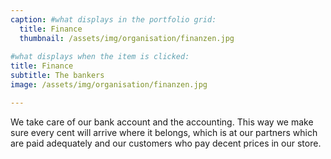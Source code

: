 ```yaml
---
caption: #what displays in the portfolio grid:
  title: Finance
  thumbnail: /assets/img/organisation/finanzen.jpg
  
#what displays when the item is clicked:
title: Finance
subtitle: The bankers
image: /assets/img/organisation/finanzen.jpg

---
```

We take care of our bank account and the accounting. This way we make sure every cent will arrive where it belongs, which is at our partners which are paid adequately and our customers who pay decent prices in our store.